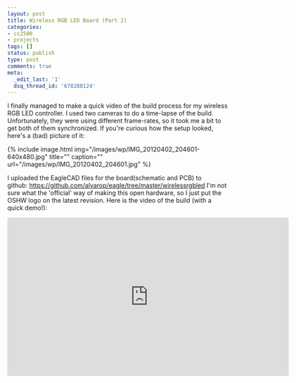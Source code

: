 ```yaml
---
layout: post
title: Wireless RGB LED Board (Part 2)
categories:
- cc2500
- projects
tags: []
status: publish
type: post
comments: true
meta:
  _edit_last: '1'
  dsq_thread_id: '678288124'
---
```

I finally managed to make a quick video of the build process for my wireless RGB LED controller. I used two cameras to do a time-lapse of the build. Unfortunately, they were using different frame-rates, so it took me a bit to get both of them synchronized. If you're curious how the setup looked, here's a (bad) picture of it:

{% include image.html
            img="/images/wp/IMG_20120402_204601-640x480.jpg"
            title=""
            caption=""
            url="/images/wp/IMG_20120402_204601.jpg" %}

I uploaded the EagleCAD files for the board(schematic and PCB) to github: <a href="https://github.com/alvarop/eagle/tree/master/wirelessrgbled">https://github.com/alvarop/eagle/tree/master/wirelessrgbled</a>
I'm not sure what the 'official' way of making this open hardware, so I just put the OSHW logo on the latest revision. Here is the video of the build (with a quick demo!):
<div style="text-align: center;"><iframe src="http://www.youtube.com/embed/taBvldb633M" frameborder="0" width="640" height="360"></iframe></div>
